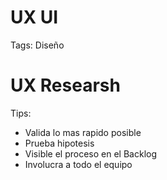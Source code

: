 # UX UI

Tags: Diseño

# UX Researsh

Tips:

- Valida lo mas rapido posible
- Prueba hipotesis
- Visible el proceso en el Backlog
- Involucra a todo el equipo